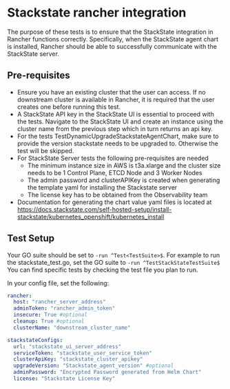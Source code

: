 # Stackstate rancher integration
The purpose of these tests is to ensure that the StackState integration in Rancher functions correctly. Specifically, when the StackState agent chart is installed, Rancher should be able to successfully communicate with the StackState server.

## Pre-requisites

- Ensure you have an existing cluster that the user can access. If no downstream cluster is available in Rancher, it is required that the user creates one before running this test.
- A StackState API key in the StackState UI is essential to proceed with the tests. Navigate to the StackState UI and create an instance using the cluster name from the previous step which in turn returns an api key.
- For the tests TestDynamicUpgradeStackstateAgentChart, make sure to provide the version stackstate needs to be upgraded to. Otherwise the test will be skipped.
- For StackState Server tests the following pre-requisites are needed
  - The minimum instance size in AWS is t3a.xlarge and the cluster size needs to be 1 Control Plane, ETCD Node and 3 Worker Nodes
  - The admin password and clusterAPIKey is created when generating the template yaml for installing the Stackstate server
  - The license key has to be obtained from the Observability team
- Documentation for generating the chart value yaml files is located at https://docs.stackstate.com/self-hosted-setup/install-stackstate/kubernetes_openshift/kubernetes_install
## Test Setup

Your GO suite should be set to `-run ^Test<TestSuite>$`. For example to run the stackstate_test.go, set the GO suite to `-run ^TestStackStateTestSuite$` You can find specific tests by checking the test file you plan to run.


In your config file, set the following:

```yaml
rancher: 
  host: "rancher_server_address"
  adminToken: "rancher_admin_token"
  insecure: True #optional
  cleanup: True #optional
  clusterName: "downstream_cluster_name"

stackstateConfigs: 
  url: "stackstate_ui_server_address"
  serviceToken: "stackstate_user_service_token"
  clusterApiKey: "stackstate_cluster_apikey"
  upgradeVersion: "Stackstate_agent_version" #optional
  adminPassword: "Encrypted Password generated from Helm Chart"
  license: "Stackstate License Key"
```